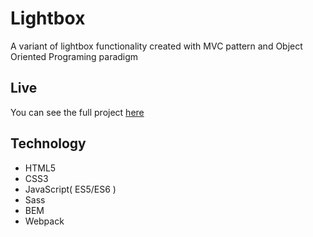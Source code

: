 # Lightbox

A variant of lightbox functionality created with MVC pattern and Object Oriented Programing paradigm

## Live

You can see the full project [here](https://cocky-yalow-740ccd.netlify.com/)

## Technology

- HTML5
- CSS3
- JavaScript( ES5/ES6 )
- Sass
- BEM
- Webpack

